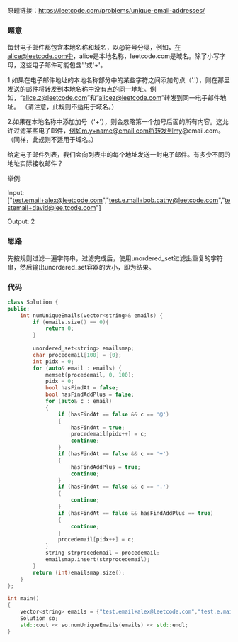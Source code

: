 原题链接：https://leetcode.com/problems/unique-email-addresses/

### 题意

每封电子邮件都包含本地名称和域名，以@符号分隔，例如，在alice@leetcode.com中，alice是本地名称，leetcode.com是域名。除了小写字母，这些电子邮件可能包含'.'或'+'。

1.如果在电子邮件地址的本地名称部分中的某些字符之间添加句点（'.'），则在那里发送的邮件将转发到本地名称中没有点的同一地址。例如，“alice.z@leetcode.com”和“alicez@leetcode.com”转发到同一电子邮件地址。 （请注意，此规则不适用于域名。）

2.如果在本地名称中添加加号（'+'），则会忽略第一个加号后面的所有内容。这允许过滤某些电子邮件，例如m.y+name@email.com将转发到my@email.com。 （同样，此规则不适用于域名。）

给定电子邮件列表，我们会向列表中的每个地址发送一封电子邮件。有多少不同的地址实际接收邮件？

举例:

Input: ["test.email+alex@leetcode.com","test.e.mail+bob.cathy@leetcode.com","testemail+david@lee.tcode.com"]

Output: 2

### 思路

先按规则过滤一遍字符串，过滤完成后，使用unordered_set过滤出重复的字符串，然后输出unordered_set容器的大小，即为结果。

### 代码

```c++
class Solution {
public:
    int numUniqueEmails(vector<string>& emails) {
        if (emails.size() == 0){
            return 0;
        }
        
        unordered_set<string> emailsmap;
        char procedemail[100] = {0};
        int pidx = 0;
        for (auto& email : emails) {
            memset(procedemail, 0, 100);
            pidx = 0;
            bool hasFindAt = false;
            bool hasFindAddPlus = false;
            for (auto& c : email)
            {
                if (hasFindAt == false && c == '@')
                {
                    hasFindAt = true;
                    procedemail[pidx++] = c;
                    continue;
                }
                if (hasFindAt == false && c == '+')
                {
                    hasFindAddPlus = true;
                    continue;
                }
                if (hasFindAt == false && c == '.')
                {
                    continue;
                }
                if (hasFindAt == false && hasFindAddPlus == true)
                {
                    continue;
                }
                procedemail[pidx++] = c;
            }
            string strprocedemail = procedemail;
            emailsmap.insert(strprocedemail);
        }
        return (int)emailsmap.size();
    }
};

int main()
{
    vector<string> emails = {"test.email+alex@leetcode.com","test.e.mail+bob.cathy@leetcode.com","testemail+david@lee.tcode.com", "a.+t+@leetcode.com", ".++@leetcode.com", "+.+.aa@leetcode.com", "@leetcode.com"};
    Solution so;
    std::cout << so.numUniqueEmails(emails) << std::endl;
}
```
